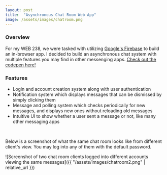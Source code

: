 ```yaml
---
layout: post
title:  "Asynchronous Chat Room Web App"
image: /assets/images/chatroom.png
---
```


### Overview

For my WEB 238, we were tasked with utilizing [Google's Firebase](https://firebase.google.com/) to build an in-browser app. I decided to build an asynchronous chat system with multiple features you may find in other messenging apps. [Check out the codepen here!](https://codepen.io/flawless128/pen/vYraWXZ?editors=1011)

### Features

- Login and account creation system along with user authentication
- Notification system which displays messages that can be dismissed by simply clicking them
- Message and polling system which checks periodically for new messages, and displays new ones without reloading old messages
- Intuitive UI to show whether a user sent a message or not, like many other messaging apps

<br/>

Below is a screenshot of what the same chat room looks like from different client's view. You may log into any of them with the default password.

![Screenshot of two chat room clients logged into different accounts viewing the same messages]({{ "/assets/images/chatroom2.png" | relative_url }})